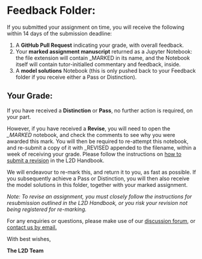 # Feedback Folder:

If you submitted your assignment on time, you will receive the following within 14 days of the submission deadline: 

1. A **GitHub Pull Request** indicating your grade, with overall feedback.
2. Your **marked assignment manuscript** returned as a Jupyter Notebook: the file extension will contain _MARKED in its name, and the Notebook itself will contain tutor-initialled commentary and feedback, inside.
3. A **model solutions** Notebook (this is only pushed back to your Feedback folder if you receive either a Pass or Distinction).

## Your Grade:

If you have received a **Distinction** or **Pass**, no further action is required, on your part. 

However, if you have received a **Revise**, you will need to open the *_MARKED* notebook, and check the comments to see why you were awarded this mark. You will then be required to re-attempt this notebook, and re-submit a copy of it with _REVISED appended to the filename, within a week of receiving your grade. Please follow the instructions on [how to submit a revision](https://learntodiscover.github.io/L2D-Handbook/section8.html#revising-an-assignment) in the L2D Handbook. 

We will endeavour to re-mark this, and return it to you, as fast as possible. If you subsequently achieve a Pass or Distinction, you will then also receive the model solutions in this folder, together with your marked assignment.

*Note: To revise an assignment, you must closely follow the instructions for resubmission outlined in the L2D Handbook, or you risk your revision not being registered for re-marking.*

For any enquiries or questions, please make use of our [discussion forum](https://github.com/orgs/L2D-July2024-Part-I/discussions), or [contact us by email.](mailto:admin@learntodiscover.ai)

With best wishes,

**The L2D Team**

